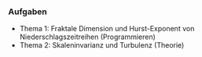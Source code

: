 ### Aufgaben

- Thema 1: Fraktale Dimension und Hurst-Exponent von Niederschlagszeitreihen (Programmieren)
- Thema 2: Skaleninvarianz und Turbulenz (Theorie)
